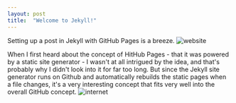 ```yaml
---
layout: post
title:  "Welcome to Jekyll!"
---
```

Setting up a post in Jekyll with GitHub Pages is a breeze.
![website](https://source.unsplash.com/800x250/?website)

When I first heard about the concept of HitHub Pages - that it was powered by a static site generator - I wasn't at all intrigued by the idea, and that's probably why I didn't look into it for far too long.
But since the Jekyll site generator runs on Github and automatically rebuilds the static pages when a file changes, it's a very interesting concept that fits very well into the overall GitHub concept.
![internet](https://source.unsplash.com/800x250/?internet)
